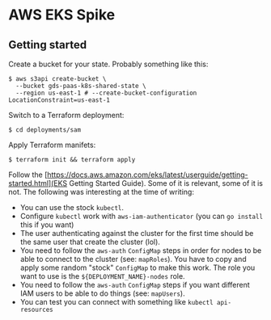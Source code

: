 # AWS EKS Spike

## Getting started

Create a bucket for your state. Probably something like this:

```
$ aws s3api create-bucket \
  --bucket gds-paas-k8s-shared-state \
  --region us-east-1 # --create-bucket-configuration LocationConstraint=us-east-1
```

Switch to a Terraform deployment:

```
$ cd deployments/sam
```

Apply Terraform manifets:

```
$ terraform init && terraform apply
```

Follow the [https://docs.aws.amazon.com/eks/latest/userguide/getting-started.html](EKS Getting Started Guide). Some of it is relevant, some of it is not. The following was interesting at the time of writing:

- You can use the stock `kubectl`.
- Configure `kubectl` work with `aws-iam-authenticator` (you can `go install` this if you want)
- The user authenticating against the cluster for the first time should be the same user that create the cluster (lol).
- You need to follow the `aws-auth` `ConfigMap` steps in order for nodes to be able to connect to the cluster (see: `mapRoles`). You have to copy and apply some random "stock" `ConfigMap` to make this work. The role you want to use is the `${DEPLOYMENT_NAME}-nodes` role.
- You need to follow the `aws-auth` `ConfigMap` steps if you want different IAM users to be able to do things (see: `mapUsers`).
- You can test you can connect with something like `kubectl api-resources`

